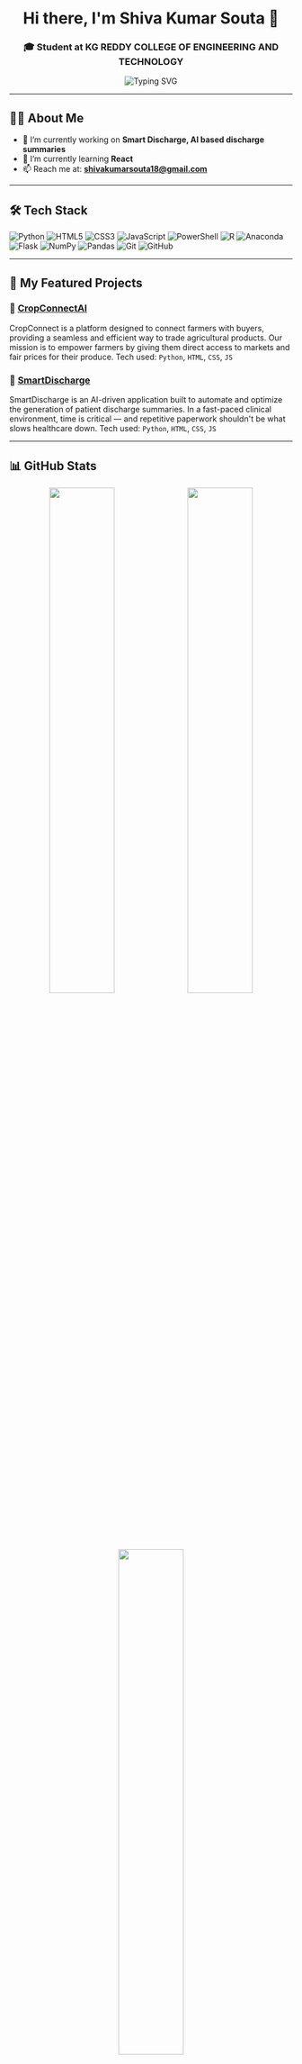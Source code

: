<h1 align="center">Hi there, I'm Shiva Kumar Souta 👋</h1>
<h3 align="center">🎓 Student at KG REDDY COLLEGE OF ENGINEERING AND TECHNOLOGY</h3>

<p align="center">
  <img src="https://readme-typing-svg.demolab.com?font=Fira+Code&pause=1000&color=36BCF7&center=true&vCenter=true&width=435&lines=Backend+Developer+in+the+Making...;Streamlit+%7C+LangChain+%7C+AI+Projects;Open+Source+Learner+%7C+Bug+Hunter;" alt="Typing SVG" />
</p>


---

## 👨‍💻 About Me

- 🔭 I’m currently working on **Smart Discharge, AI based discharge summaries**
- 🌱 I’m currently learning **React**
- 📫 Reach me at: **shivakumarsouta18@gmail.com**

---

## 🛠️ Tech Stack

![Python](https://img.shields.io/badge/python-3670A0?style=for-the-badge&logo=python&logoColor=ffdd54) ![HTML5](https://img.shields.io/badge/html5-%23E34F26.svg?style=for-the-badge&logo=html5&logoColor=white) ![CSS3](https://img.shields.io/badge/css3-%231572B6.svg?style=for-the-badge&logo=css3&logoColor=white) ![JavaScript](https://img.shields.io/badge/javascript-3670A0?style=for-the-badge&logo=javascript&logoColor=ffdd54) ![PowerShell](https://img.shields.io/badge/PowerShell-%235391FE.svg?style=for-the-badge&logo=powershell&logoColor=white) ![R](https://img.shields.io/badge/r-%23276DC3.svg?style=for-the-badge&logo=r&logoColor=white) ![Anaconda](https://img.shields.io/badge/Anaconda-%2344A833.svg?style=for-the-badge&logo=anaconda&logoColor=white) ![Flask](https://img.shields.io/badge/flask-%23000.svg?style=for-the-badge&logo=flask&logoColor=white) ![NumPy](https://img.shields.io/badge/numpy-%23013243.svg?style=for-the-badge&logo=numpy&logoColor=white) ![Pandas](https://img.shields.io/badge/pandas-%23150458.svg?style=for-the-badge&logo=pandas&logoColor=white) ![Git](https://img.shields.io/badge/git-%23F05033.svg?style=for-the-badge&logo=git&logoColor=white) ![GitHub](https://img.shields.io/badge/github-%23121011.svg?style=for-the-badge&logo=github&logoColor=white)

---

## 📂 My Featured Projects

### 🌟 [CropConnectAI](https://github.com/shivkumars005/cropconnectai-app)
CropConnect is a platform designed to connect farmers with buyers, providing a seamless and efficient way to trade agricultural products. Our mission is to empower farmers by giving them direct access to markets and fair prices for their produce.
Tech used: `Python`, `HTML`, `CSS`, `JS`

### 🌟 [SmartDischarge](https://github.com/shivkumars005/SmartDischarge)
SmartDischarge is an AI-driven application built to automate and optimize the generation of patient discharge summaries. In a fast-paced clinical environment, time is critical — and repetitive paperwork shouldn't be what slows healthcare down.
Tech used: `Python`, `HTML`, `CSS`, `JS`

---

## 📊 GitHub Stats

<p align="center">
  <img src="https://github-readme-stats.vercel.app/api?username=shivkumars005&show_icons=true&theme=github_dark&hide_border=true" width="48%" />
  <img src="https://github-readme-streak-stats.herokuapp.com/?user=shivkumars005&theme=github-dark-blue&hide_border=true" width="48%" />
</p>

<p align="center">
  <img src="https://github-readme-stats.vercel.app/api/top-langs/?username=shivkumars005&layout=compact&theme=github_dark&hide_border=true" width="48%" />
</p>

---

## 🌐 Let's Connect

<p align="center">
  <a href="https://www.linkedin.com/in/shivakumarsouta" target="_blank"><img src="https://img.shields.io/badge/-LinkedIn-%230077B5?style=flat&logo=linkedin&logoColor=white"/></a>
  <a href="mailto:shivakumarsouta18@gmail.com"><img src="https://img.shields.io/badge/-Gmail-EA4335?style=flat&logo=gmail&logoColor=white"/></a>
  <a href="https://shivakumarsouta-portfolio.vercel.app"><img src="https://img.shields.io/badge/-Portfolio-black?style=flat&logo=vercel"/></a>
  <a href="https://github.com/shivkumars005" target="_blank"><img src="https://img.shields.io/badge/-GitHub-181717?style=flat&logo=github&logoColor=white"/></a>
</p>

---

## 💬 Quote I Live By

> *"Write code that breaks limits, not just compiles"*

---

<p align="center">
  <img src="https://komarev.com/ghpvc/?username=shivkumars005&label=Profile+Views&color=blue&style=flat" alt="profile view counter" />
</p>
